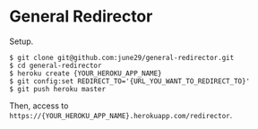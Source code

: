 # General Redirector

Setup.

```
$ git clone git@github.com:june29/general-redirector.git
$ cd general-redirector
$ heroku create {YOUR_HEROKU_APP_NAME}
$ git config:set REDIRECT_TO='{URL_YOU_WANT_TO_REDIRECT_TO}'
$ git push heroku master
```
Then, access to `https://{YOUR_HEROKU_APP_NAME}.herokuapp.com/redirector`.
